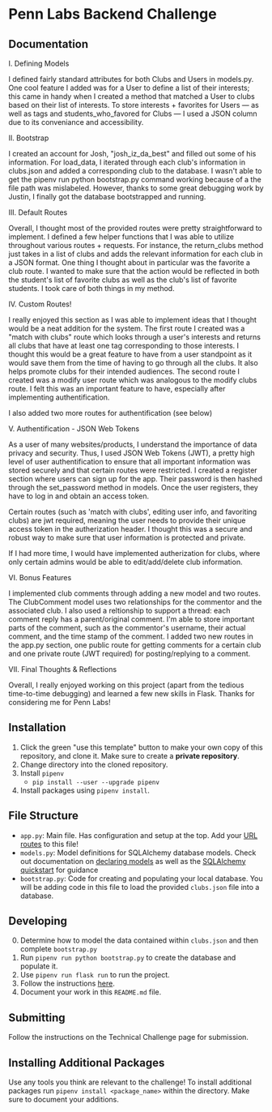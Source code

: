 # Penn Labs Backend Challenge

## Documentation

I. Defining Models

I defined fairly standard attributes for both Clubs and Users in models.py. One cool feature I added was for a User to define a list of their interests; this came in handy when
I created a method that matched a User to clubs based on their list of interests. To store interests + favorites for Users — as well as tags and students_who_favored for Clubs — I used a
JSON column due to its conveniance and accessibility.

II. Bootstrap

I created an account for Josh, "josh_iz_da_best" and filled out some of his information. For load_data, I iterated through each club's information in clubs.json and added a corresponding club
to the database. I wasn't able to get the pipenv run python bootstrap.py command working because of a the file path was mislabeled. However, thanks to some great debugging work by Justin, I finally got the database bootstrapped and running.

III. Default Routes

Overall, I thought most of the provided routes were pretty straightforward to implement. I defined a few helper functions that I was able to utilize throughout various routes + requests. For instance, the return_clubs method just takes in a list of clubs and adds the relevant information for each club in a JSON format. One thing I thought about in particular was the favorite a club route. I wanted to make sure that the action would be reflected in both the student's list of favorite clubs as well as the club's list of favorite students. I took care of both things in my method.

IV. Custom Routes!

I really enjoyed this section as I was able to implement ideas that I thought would be a neat addition for the system. The first route I created was a "match with clubs" route which looks 
through a user's interests and returns all clubs that have at least one tag corresponding to those interests. I thought this would be a great feature to have from a user standpoint as it would save them from the time of having to go through all the clubs. It also helps promote clubs for their intended audiences. The second route I created was a modify user route which was analogous to the modify clubs route. I felt this was an important feature to have, especially after implementing authentification.

I also added two more routes for authentification (see below)

V. Authentification - JSON Web Tokens 

As a user of many websites/products, I understand the importance of data privacy and security. Thus, I used JSON Web Tokens (JWT), a pretty high level of user authentification to ensure that all important information was stored securely and that certain routes were restricted. I created a register section where users can sign up for the app. Their password is then hashed through the set_password method in models. Once the user registers, they have to log in and obtain an access token.

Certain routes (such as 'match with clubs', editing user info, and favoriting clubs) are jwt required, meaning the user needs to provide their unique access token in the autherization header. I thought this was a secure and robust way to make sure that user information is protected and private.

If I had more time, I would have implemented autherization for clubs, where only certain admins would be able to edit/add/delete club information.

VI. Bonus Features

I implemented club comments through adding a new model and two routes. The ClubComment model uses two relationships for the commentor and the associated club. I also used a reltionship to support a thread: each comment reply has a parent/original comment. I'm able to store important parts of the comment, such as the commentor's username, their actual comment, and the time stamp of the comment. I added two new routes in the app.py section, one public route for getting comments for a certain club and one private route (JWT required) for posting/replying to a comment.

VII. Final Thoughts & Reflections

Overall, I really enjoyed working on this project (apart from the tedious time-to-time debugging) and learned a few new skills in Flask. Thanks for considering me for Penn Labs!
## Installation

1. Click the green "use this template" button to make your own copy of this repository, and clone it. Make sure to create a **private repository**.
2. Change directory into the cloned repository.
3. Install `pipenv`
   - `pip install --user --upgrade pipenv`
4. Install packages using `pipenv install`.

## File Structure

- `app.py`: Main file. Has configuration and setup at the top. Add your [URL routes](https://flask.palletsprojects.com/en/1.1.x/quickstart/#routing) to this file!
- `models.py`: Model definitions for SQLAlchemy database models. Check out documentation on [declaring models](https://flask-sqlalchemy.palletsprojects.com/en/2.x/models/) as well as the [SQLAlchemy quickstart](https://flask-sqlalchemy.palletsprojects.com/en/2.x/quickstart/#quickstart) for guidance
- `bootstrap.py`: Code for creating and populating your local database. You will be adding code in this file to load the provided `clubs.json` file into a database.

## Developing

0. Determine how to model the data contained within `clubs.json` and then complete `bootstrap.py`
1. Run `pipenv run python bootstrap.py` to create the database and populate it.
2. Use `pipenv run flask run` to run the project.
3. Follow the instructions [here](https://www.notion.so/pennlabs/Backend-Challenge-Fall-20-31461f3d91ad4f46adb844b1e112b100).
4. Document your work in this `README.md` file.

## Submitting

Follow the instructions on the Technical Challenge page for submission.

## Installing Additional Packages

Use any tools you think are relevant to the challenge! To install additional packages
run `pipenv install <package_name>` within the directory. Make sure to document your additions.
